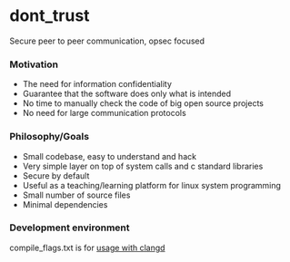 # dont_trust

Secure peer to peer communication, opsec focused

### Motivation

- The need for information confidentiality
- Guarantee that the software does only what is intended
- No time to manually check the code of big open source projects
- No need for large communication protocols

### Philosophy/Goals

- Small codebase, easy to understand and hack
- Very simple layer on top of system calls and c standard libraries
- Secure by default
- Useful as a teaching/learning platform for linux system programming
- Small number of source files
- Minimal dependencies

### Development environment
compile_flags.txt is for [usage with clangd](https://clangd.llvm.org/design/compile-commands#compilation-databases)
